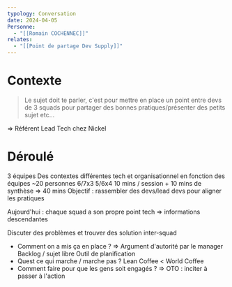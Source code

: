 ```yaml
---
typology: Conversation
date: 2024-04-05
Personne:
  - "[[Romain COCHENNEC]]"
relates:
  - "[[Point de partage Dev Supply]]"
---
```

# Contexte

> Le sujet doit te parler, c'est pour mettre en place un point entre devs de 3 squads pour partager des bonnes pratiques/présenter des petits sujet etc...

=> Référent Lead Tech chez Nickel


# Déroulé

3 équipes 
	Des contextes différentes tech et organisationnel en fonction des équipes
	~20 personnes 6/7x3 5/6x4
	 10 mins  / session + 10 mins de synthèse => 40 mins
Objectif : rassembler des devs/lead devs pour aligner les pratiques

Aujourd'hui : chaque squad a son propre point tech
=> informations descendantes

Discuter des problèmes et trouver des solution inter-squad
- Comment on a mis ça en place ?
  => Argument d'autorité par le manager
  Backlog / sujet libre
  Outil de planification 
- Quest ce qui marche / marche pas ?
  Lean Coffee < World Coffee
- Comment faire pour que les gens soit engagés ?
  => OTO : inciter à passer à l'action

